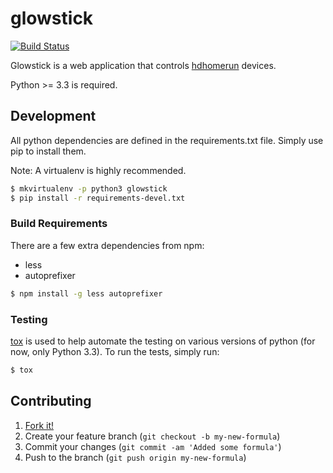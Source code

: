 # glowstick

[![Build Status](https://travis-ci.org/rsenk330/glowstick.png?branch=master)](https://travis-ci.org/rsenk330/glowstick)

Glowstick is a web application that controls [hdhomerun](http://www.silicondust.com/) devices.

Python >= 3.3 is required.

## Development

All python dependencies are defined in the requirements.txt file. Simply use pip to install them.

Note: A virtualenv is highly recommended.

```sh
$ mkvirtualenv -p python3 glowstick
$ pip install -r requirements-devel.txt
```

### Build Requirements

There are a few extra dependencies from npm:

* less
* autoprefixer

```sh
$ npm install -g less autoprefixer
```

### Testing

[tox](http://tox.readthedocs.org/en/latest/) is used to help automate the testing on various
versions of python (for now, only Python 3.3). To run the tests, simply run:

```sh
$ tox
```

## Contributing

1. [Fork it!](https://help.github.com/articles/fork-a-repo)
2. Create your feature branch (`git checkout -b my-new-formula`)
3. Commit your changes (`git commit -am 'Added some formula'`)
4. Push to the branch (`git push origin my-new-formula`)
